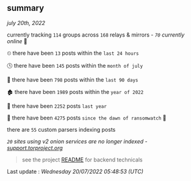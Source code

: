 
## summary
_july 20th, 2022_

currently tracking `114` groups across `168` relays & mirrors - _`70` currently online_ 📡

⏲ there have been `13` posts within the `last 24 hours`

🕓 there have been `145` posts within the `month of july`

📅 there have been `798` posts within the `last 90 days`

🏚 there have been `1989` posts within the `year of 2022`

🚀 there have been `2252` posts `last year`

🦕 there have been `4275` posts `since the dawn of ransomwatch` 🐣

there are `55` custom parsers indexing posts

_`20` sites using v2 onion services are no longer indexed - [support.torproject.org](https://support.torproject.org/onionservices/v2-deprecation/)_

> see the project [README](https://github.com/jmousqueton/ransomwatch#readme) for backend technicals



Last update : _Wednesday 20/07/2022 05:48:53 (UTC)_

